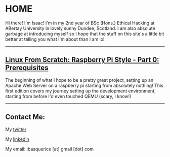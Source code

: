 # HOME

Hi there! I'm Isaac! I'm in my 2nd year of BSc (Hons.) Ethical Hacking at ABertay University in lovely sunny Dundee, Scotland. I am also absolute garbage at introducing myself so I hope that the stuff on this site's a little bit better at telling you what I'm about than I am lol.

---

## [Linux From Scratch: Raspberry Pi Style - Part 0: Prerequisites](https://IBRice101.github.io/RPi-LFS/0-Prerequisites)
The beginning of what I hope to be a pretty great project, setting up an Apache Web Server on a raspberry pi starting from absolutely nothing! This first edition covers my journey setting up the development environment, starting from before I'd even touched QEMU (scary, I know!)

---

## Contact Me:

My [twitter](https://twitter.com/IBRice101/)

My [linkedin](https://www.linkedin.com/in/isaac-b-5b6149138/)

My email: ibasquerice [at] gmail [dot] com
